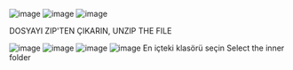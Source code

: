 ![image](https://github.com/user-attachments/assets/e1f06678-4da5-4997-bec6-59845c5a7df4)
![image](https://github.com/user-attachments/assets/b0205346-b2b8-4e5a-89fd-14a51e22ea82)
![image](https://github.com/user-attachments/assets/7c826c58-4c38-4058-9cfe-151b224c7169)


DOSYAYI ZIP'TEN ÇIKARIN, UNZIP THE FILE


![image](https://github.com/user-attachments/assets/f6ebe94c-fe73-4887-8da6-5d811a3c86c8)
![image](https://github.com/user-attachments/assets/5b267774-ddb1-4bfe-b82a-314bb9b4ea34)
![image](https://github.com/user-attachments/assets/b492a717-33e9-487b-9089-455464c1e1fa)
![image](https://github.com/user-attachments/assets/3b6b36ee-94b9-4ddd-9473-f478f37bdc6e)
En içteki klasörü seçin
Select the inner folder

